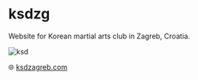 # ksdzg

Website for Korean martial arts club in Zagreb, Croatia.

![ksd](https://github.com/snsa-kscc/ksdzg/assets/51080349/80bb047f-5c3f-4d86-bad5-5e5b2fad812b)

:globe_with_meridians: [ksdzagreb.com](https://ksdzagreb.com)
